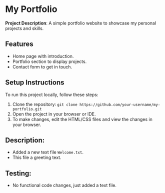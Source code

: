 # My Portfolio

**Project Description**: A simple portfolio website to showcase my personal projects and skills.

## Features
- Home page with introduction.
- Portfolio section to display projects.
- Contact form to get in touch.

## Setup Instructions

To run this project locally, follow these steps:
1. Clone the repository: `git clone https://github.com/your-username/my-portfolio.git`
2. Open the project in your browser or IDE.
3. To make changes, edit the HTML/CSS files and view the changes in your browser.

## Description:
- Added a new text file `Welcome.txt`.
- This file a greeting text.

## Testing:
- No functional code changes, just added a text file.
